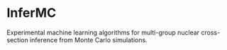 InferMC
=======

Experimental machine learning algorithms for multi-group nuclear cross-section inference from Monte Carlo simulations.
